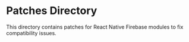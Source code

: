 # Patches Directory

This directory contains patches for React Native Firebase modules to fix compatibility issues.